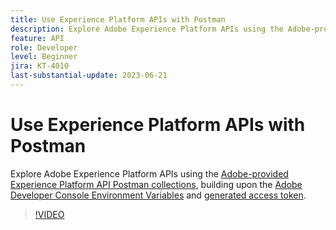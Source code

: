 ```yaml
---
title: Use Experience Platform APIs with Postman
description: Explore Adobe Experience Platform APIs using the Adobe-provided Postman collections
feature: API
role: Developer
level: Beginner
jira: KT-4010
last-substantial-update: 2023-06-21
---
```


# Use Experience Platform APIs with Postman

Explore Adobe Experience Platform APIs using the [Adobe-provided Experience Platform API Postman collections](https://github.com/adobe/experience-platform-postman-samples/tree/master/apis/experience-platform), building upon the [Adobe Developer Console Environment Variables](platform-api-authentication.md) and [generated access token](generate-an-access-token.md).

>[!VIDEO](https://video.tv.adobe.com/v/29704/?learn=on&enablevpops)
